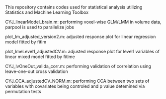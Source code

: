This repository contains codes used for statistical analysis utilizing Statistics and Machine Learning Toolbox





CYJ_linearModel_brain.m:       			performing voxel-wise GLM/LMM in volume data, parpool is used to parallelize jobs

plot_lm_adjusted_version2.m:   adjusted response plot for linear regression model fitted by fitlm

plot_lmeLevel1_adjustedCV.m:   adjusted response plot for level1 variables of linear mixed model fitted by fitlme

CYJ_lvOneOut_valida_corr.m:    performing validation of correlation using leave-one-out cross validation

CYJ_CCA_adjustedCV_NORM.m:     performing CCA between two sets of variables with covariates being controled and p value detemined via permutation tests




